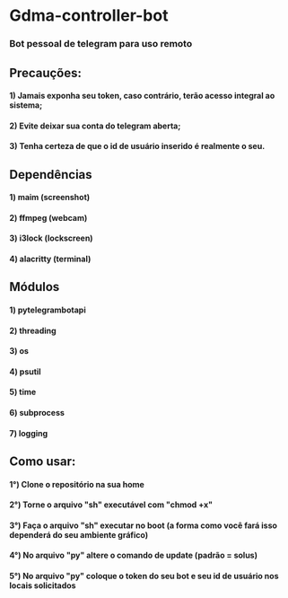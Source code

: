 # Gdma-controller-bot

### Bot pessoal de telegram para uso remoto

## Precauções:
#### 1) Jamais exponha seu token, caso contrário, terão acesso integral ao sistema;
#### 2) Evite deixar sua conta do telegram aberta;
#### 3) Tenha certeza de que o id de usuário inserido é realmente o seu.




## Dependências
#### 1) maim (screenshot)
#### 2) ffmpeg (webcam)
#### 3) i3lock (lockscreen)
#### 4) alacritty (terminal)




## Módulos
#### 1) pytelegrambotapi
#### 2) threading
#### 3) os
#### 4) psutil
#### 5) time
#### 6) subprocess
#### 7) logging




## Como usar:
#### 1°) Clone o repositório na sua home
#### 2°) Torne o arquivo "sh" executável com "chmod +x"
#### 3°) Faça o arquivo "sh" executar no boot (a forma como você fará isso dependerá do seu ambiente gráfico)
#### 4°) No arquivo "py" altere o comando de update (padrão = solus)
#### 5°) No arquivo "py" coloque o token do seu bot e seu id de usuário nos locais solicitados
